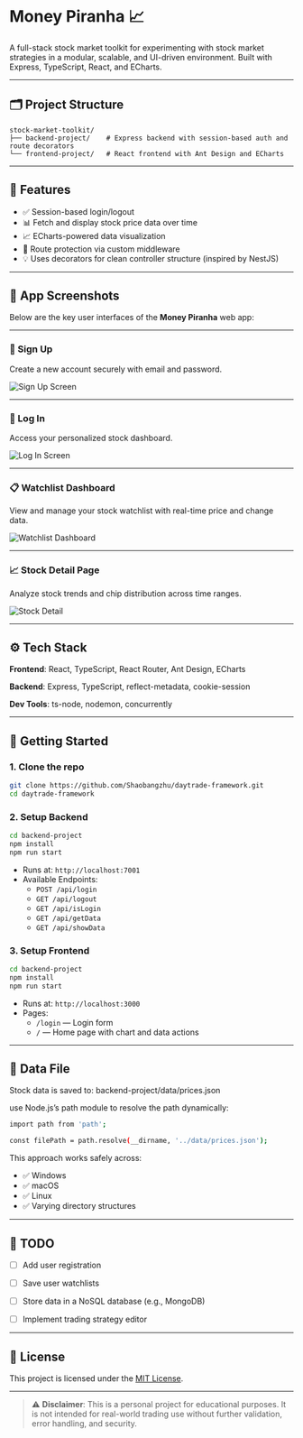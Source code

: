 # Money Piranha 📈

A full-stack stock market toolkit for experimenting with stock market strategies in a modular, scalable, and UI-driven environment. Built with Express, TypeScript, React, and ECharts.

---

## 🗂 Project Structure

```
stock-market-toolkit/
├── backend-project/    # Express backend with session-based auth and route decorators
└── frontend-project/   # React frontend with Ant Design and ECharts
```

---

## 🔧 Features

- ✅ Session-based login/logout
- 📊 Fetch and display stock price data over time
- 📈 ECharts-powered data visualization
- 🔐 Route protection via custom middleware
- 💡 Uses decorators for clean controller structure (inspired by NestJS)

---

## 📸 App Screenshots

Below are the key user interfaces of the **Money Piranha** web app:

---

### 📝 Sign Up
Create a new account securely with email and password.

![Sign Up Screen](./assets/sign_up.png)

---

### 🔐 Log In
Access your personalized stock dashboard.

![Log In Screen](./assets/login.png)

---

### 📋 Watchlist Dashboard
View and manage your stock watchlist with real-time price and change data.

![Watchlist Dashboard](./assets/dashboard.png)

---

### 📈 Stock Detail Page
Analyze stock trends and chip distribution across time ranges.

![Stock Detail](./assets/stock_detail.png)

---

## ⚙️ Tech Stack
**Frontend**: React, TypeScript, React Router, Ant Design, ECharts

**Backend**: Express, TypeScript, reflect-metadata, cookie-session

**Dev Tools**: ts-node, nodemon, concurrently

---

## 🚀 Getting Started

### 1. Clone the repo

```bash
git clone https://github.com/Shaobangzhu/daytrade-framework.git
cd daytrade-framework
```

### 2. Setup Backend

```bash
cd backend-project
npm install
npm run start
```

- Runs at: `http://localhost:7001`
- Available Endpoints:
  - `POST /api/login`
  - `GET /api/logout`
  - `GET /api/isLogin`
  - `GET /api/getData`
  - `GET /api/showData`

### 3. Setup Frontend

```bash
cd backend-project
npm install
npm run start
```

- Runs at: `http://localhost:3000`
- Pages:
  - `/login` — Login form
  - `/` — Home page with chart and data actions

---

## 📁 Data File
Stock data is saved to:
backend-project/data/prices.json

use Node.js’s path module to resolve the path dynamically:

```bash
import path from 'path';

const filePath = path.resolve(__dirname, '../data/prices.json');

```
This approach works safely across:
- ✅ Windows
- ✅ macOS
- ✅ Linux
- ✅ Varying directory structures

---

## 📌 TODO
- [ ] Add user registration
- [ ] Save user watchlists
- [ ] Store data in a NoSQL database (e.g., MongoDB)
- [ ] Implement trading strategy editor


---

## 📝 License
This project is licensed under the [MIT License](LICENSE).

---

> ⚠️ **Disclaimer**: This is a personal project for educational purposes. It is not intended for real-world trading use without further validation, error handling, and security.